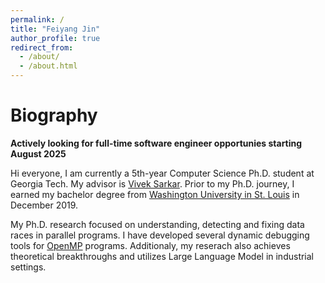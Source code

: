 ```yaml
---
permalink: /
title: "Feiyang Jin"
author_profile: true
redirect_from: 
  - /about/
  - /about.html
---
```


# Biography

**Actively looking for full-time software engineer opportunies starting August 2025**

Hi everyone, I am currently a 5th-year Computer Science Ph.D. student at Georgia Tech. My advisor is [Vivek Sarkar](https://vsarkar.cc.gatech.edu/). Prior to my Ph.D. journey, I earned my bachelor degree from [Washington University in St. Louis](https://washu.edu/) in December 2019.

My Ph.D. research focused on understanding, detecting and fixing data races in parallel programs. I have developed several dynamic debugging tools for [OpenMP](https://www.openmp.org/) programs. Additionaly, my reserach also achieves theoretical breakthroughs and utilizes Large Language Model in industrial settings. 